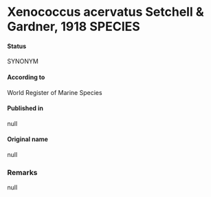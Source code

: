 Xenococcus acervatus Setchell & Gardner, 1918 SPECIES
=======

#### Status
SYNONYM

#### According to
World Register of Marine Species

#### Published in
null

#### Original name
null

### Remarks
null